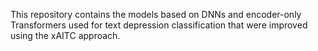 This repository contains the models based on DNNs and encoder-only Transformers used for text depression classification that were improved using the xAITC approach.
